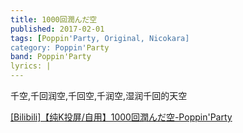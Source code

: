 ```yaml
---
title: 1000回潤んだ空
published: 2017-02-01
tags: [Poppin'Party, Original, Nicokara]
category: Poppin'Party
band: Poppin'Party
lyrics: |
---
```

千空,千回润空,千回空,千润空,湿润千回的天空
<summary>
    <a href="https://www.bilibili.com/video/BV1httgekEF9/">
        [Bilibili]【纯K投屏/自用】1000回潤んだ空-Poppin'Party
    </a>
</summary>




